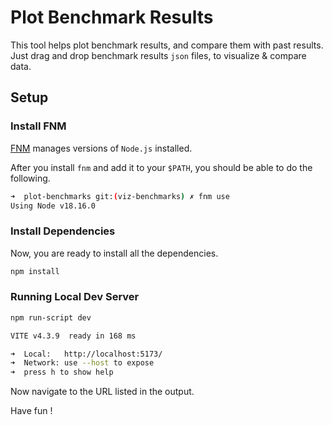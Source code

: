 # Plot Benchmark Results

This tool helps plot benchmark results, and compare them with past results. <br/>
Just drag and drop benchmark results `json` files, to visualize & compare data.

## Setup

### Install FNM

[FNM](https://github.com/Schniz/fnm) manages versions of `Node.js` installed.

After you install `fnm` and add it to your `$PATH`, you should be able to do the following.

```bash
➜  plot-benchmarks git:(viz-benchmarks) ✗ fnm use
Using Node v18.16.0
```

### Install Dependencies

Now, you are ready to install all the dependencies.

```bash
npm install
```

### Running Local Dev Server

```bash
npm run-script dev

VITE v4.3.9  ready in 168 ms

➜  Local:   http://localhost:5173/
➜  Network: use --host to expose
➜  press h to show help
```

Now navigate to the URL listed in the output.

Have fun !